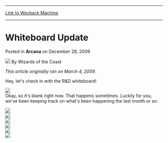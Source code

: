 
---
[Link to Wayback Machine](https://web.archive.org/web/20211128045328/https://magic.wizards.com/en/articles/archive/arcana/whiteboard-update-2009-12-28)

[_metadata_:author]:- "Wizards of the Coast"
[_metadata_:description]:- "This article originally ran on March 4, 2009. Hey, let's check in with the R&D whiteboard!Okay, so it's blank right now. That happens sometimes. Luckily for you, we've been keeping track on what's been happening the last month or so:"
[_metadata_:generator]:- "Drupal 7 (http://drupal.org)"
[_metadata_:node]:- "654801"
[_metadata_:publish_date]:- "2009-12-28"
[_metadata_:source]:- "div-main-content"
[_metadata_:title]:- "Whiteboard Update"
[_metadata_:wayback_capture_timestamp]:- "2021-11-28 04:53:28"
[_metadata_:wayback_raw_url]:- "https://web.archive.org/web/20211128045328id_/https://magic.wizards.com/en/articles/archive/arcana/whiteboard-update-2009-12-28"
[_metadata_:wayback_url]:- "https://magic.wizards.com/en/articles/archive/arcana/whiteboard-update-2009-12-28"
---


Whiteboard Update
=================



 Posted in **Arcana**
 on December 28, 2009 






![](https://media.magic.wizards.com/styles/auth_small/public/images/person/wizards_author.jpg)
By Wizards of the Coast











*This article originally ran on March 4, 2009.*


Hey, let's check in with the R&D whiteboard!

![](https://media.magic.wizards.com/image_legacy_migration/mtg/images/daily/arcana/138_1.jpg)  
Okay, so it's blank right now. That happens sometimes. Luckily for you, we've been keeping track on what's been happening the last month or so:

![](https://media.magic.wizards.com/image_legacy_migration/mtg/images/daily/arcana/138_2.jpg)  
![](https://media.magic.wizards.com/image_legacy_migration/mtg/images/daily/arcana/138_3.jpg)  
![](https://media.magic.wizards.com/image_legacy_migration/mtg/images/daily/arcana/138_4.jpg)  
![](https://media.magic.wizards.com/image_legacy_migration/mtg/images/daily/arcana/138_5.jpg)  
![](https://media.magic.wizards.com/image_legacy_migration/mtg/images/daily/arcana/138_6.jpg)  
![](https://media.magic.wizards.com/image_legacy_migration/mtg/images/daily/arcana/138_7.jpg)  






